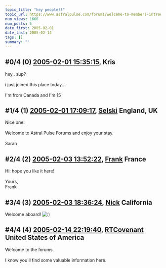 ```yaml
---
topic_title: "hey people!!"
topic_url: https://www.astralpulse.com/forums/welcome-to-members-introductions!/hey-people%21%21
num_views: 1666
num_posts: 5
date_first: 2005-02-01
date_last: 2005-02-14
tags: []
summary: ""
---
```


## \#0/4 (0) [2005-02-01 15:35:15](https://www.astralpulse.com/forums/index.php?msg=146342), Kris  ##
<section>
hey.. sup?
<br>
<br>
i just joined this place today...
<br>
<br>
I'm from Canada and I'm 15
</section>

## \#1/4 (1) [2005-02-01 17:09:17](https://www.astralpulse.com/forums/index.php?msg=146369), [Selski](https://www.astralpulse.com/forums/profile/?u=6012) England, UK ##
<section>
Nice one!
<br>
<br>
Welcome to Astral Pulse Forums and enjoy your stay.
<br>
<br>
Sarah
</section>

## \#2/4 (2) [2005-02-03 13:52:22](https://www.astralpulse.com/forums/index.php?msg=146799), [Frank](https://www.astralpulse.com/forums/profile/?u=359) France ##
<section>
Hi: hope you like it here!
<br>
<br>
Yours,
<br>
Frank
</section>

## \#3/4 (3) [2005-02-03 18:36:24](https://www.astralpulse.com/forums/index.php?msg=146879), [Nick](https://www.astralpulse.com/forums/profile/?u=2080) California ##
<section>
Welcome aboard!
<img alt=":)" class="smiley" src="https://www.astralpulse.com/forums/Smileys/fugue/smiley.png" title="Smiley"/>
</section>

## \#4/4 (4) [2005-02-14 22:19:40](https://www.astralpulse.com/forums/index.php?msg=149523), [RTCovenant](https://www.astralpulse.com/forums/profile/?u=8389) United States of America ##
<section>
Welcome to the forums.
<br>
<br>
I know you'll find some valuable information here.
</section>